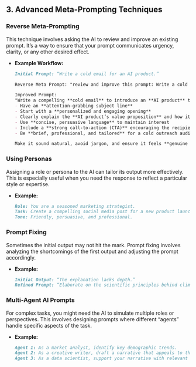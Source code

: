 ## 3. **Advanced Meta-Prompting Techniques**

### Reverse Meta-Prompting
This technique involves asking the AI to review and improve an existing prompt. It’s a way to ensure that your prompt communicates urgency, clarity, or any other desired effect.
- **Example Workflow:**
  ```markdown
  Initial Prompt: “Write a cold email for an AI product.”

  Reverse Meta Prompt: "review and improve this prompt: Write a cold email for an AI product."

  Improved Prompt:  
  "Write a compelling **cold email** to introduce an **AI product** to potential customers. The email should:  
  - Have an **attention-grabbing subject line**  
  - Start with a **personalized and engaging opening**  
  - Clearly explain the **AI product’s value proposition** and how it solves a specific problem  
  - Use **concise, persuasive language** to maintain interest  
  - Include a **strong call-to-action (CTA)** encouraging the recipient to book a demo, sign up, or reply  
  - Be **brief, professional, and tailored** for a cold outreach audience "

  Make it sound natural, avoid jargon, and ensure it feels **genuine and non-spammy**.
  ```

### Using Personas
Assigning a role or persona to the AI can tailor its output more effectively. This is especially useful when you need the response to reflect a particular style or expertise.
- **Example:**
  ```markdown
  Role: You are a seasoned marketing strategist.
  Task: Create a compelling social media post for a new product launch.
  Tone: Friendly, persuasive, and professional.
  ```

### Prompt Fixing
Sometimes the initial output may not hit the mark. Prompt fixing involves analyzing the shortcomings of the first output and adjusting the prompt accordingly.
- **Example:**
  ```markdown
  Initial Output: “The explanation lacks depth.”
  Refined Prompt: “Elaborate on the scientific principles behind climate change with detailed examples and a clear, step-by-step breakdown.”
  ```

### Multi-Agent AI Prompts
For complex tasks, you might need the AI to simulate multiple roles or perspectives. This involves designing prompts where different “agents” handle specific aspects of the task.
- **Example:**
  ```markdown
  Agent 1: As a market analyst, identify key demographic trends.
  Agent 2: As a creative writer, draft a narrative that appeals to these demographics.
  Agent 3: As a data scientist, support your narrative with relevant statistics.
  ```



